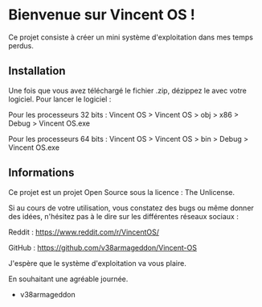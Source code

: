 # Bienvenue sur Vincent OS !
Ce projet consiste à créer un mini système d'exploitation dans mes temps perdus.

## Installation

Une fois que vous avez téléchargé le fichier .zip, dézippez le avec votre logiciel. Pour lancer le logiciel :

Pour les processeurs 32 bits : Vincent OS > Vincent OS > obj > x86 > Debug > Vincent OS.exe

Pour les processeurs 64 bits : Vincent OS > Vincent OS > bin > Debug > Vincent OS.exe

## Informations

Ce projet est un projet Open Source sous la licence : The Unlicense.

Si au cours de votre utilisation, vous constatez des bugs ou même donner des idées, n'hésitez pas à le dire sur les différentes réseaux sociaux :

Reddit : https://www.reddit.com/r/VincentOS/

GitHub : https://github.com/v38armageddon/Vincent-OS

J'espère que le système d'exploitation va vous plaire.

En souhaitant une agréable journée.

- v38armageddon
